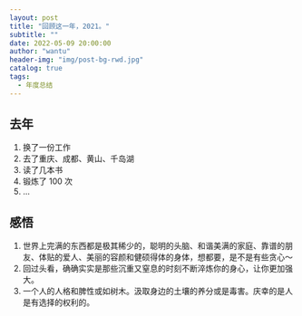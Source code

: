 ```yaml
---
layout: post
title: "回顾这一年，2021。"
subtitle: ""
date: 2022-05-09 20:00:00
author: "wantu"
header-img: "img/post-bg-rwd.jpg"
catalog: true
tags:
  - 年度总结
---
```


## 去年

1. 换了一份工作
2. 去了重庆、成都、黄山、千岛湖
3. 读了几本书
4. 锻炼了 100 次
5. ...

## 感悟

1. 世界上完满的东西都是极其稀少的，聪明的头脑、和谐美满的家庭、靠谱的朋友、体贴的爱人、美丽的容颜和健硕得体的身体，想都要，是不是有些贪心～
2. 回过头看，确确实实是那些沉重又窒息的时刻不断淬炼你的身心，让你更加强大。
3. 一个人的人格和脾性或如树木。汲取身边的土壤的养分或是毒害。庆幸的是人是有选择的权利的。
